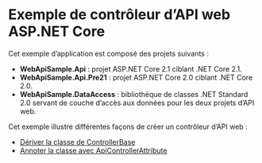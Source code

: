 # <a name="aspnet-core-web-api-controller-sample"></a>Exemple de contrôleur d’API web ASP.NET Core

Cet exemple d’application est composé des projets suivants :

- **WebApiSample.Api** : projet ASP.NET Core 2.1 ciblant .NET Core 2.1.
- **WebApiSample.Api.Pre21** : projet ASP.NET Core 2.0 ciblant .NET Core 2.0.
- **WebApiSample.DataAccess** : bibliothèque de classes .NET Standard 2.0 servant de couche d’accès aux données pour les deux projets d’API web.

Cet exemple illustre différentes façons de créer un contrôleur d’API web :

- [Dériver la classe de ControllerBase](https://docs.microsoft.com/aspnet/core/web-api#derive-class-from-controllerbase)
- [Annoter la classe avec ApiControllerAttribute](https://docs.microsoft.com/aspnet/core/web-api#annotate-class-with-apicontrollerattribute)
